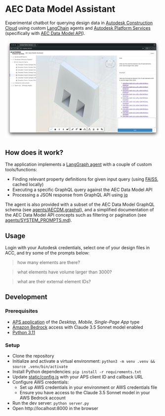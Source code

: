 # AEC Data Model Assistant

Experimental chatbot for querying design data in [Autodesk Construction Cloud](https://construction.autodesk.com/) using custom [LangChain](https://www.langchain.com) agents and [Autodesk Platform Services](https://aps.autodesk.com) (specifically with [AEC Data Model API](https://aps.autodesk.com/autodesk-aec-data-model-api)).

![Thumbnail](thumbnail.png)

## How does it work?

The application implements a [LangGraph agent](https://python.langchain.com/docs/how_to/migrate_agent/) with a couple of custom tools/functions:

- Finding relevant property definitions for given input query (using [FAISS](https://python.langchain.com/docs/integrations/vectorstores/faiss/), cached locally)
- Executing a specific GraphQL query against the AEC Data Model API
- Processing a JSON response from GraphQL API using [jq](https://jqlang.org/)

The agent is also provided with a subset of the AEC Data Model GraphQL schema (see [agents/AECDM.graphql](./agents/AECDM.graphql)), and a simplified documentation of the AEC Data Model API concepts such as filtering or pagination (see [agents/SYSTEM_PROMPTS.md](./agents/SYSTEM_PROMPTS.md)).

## Usage

Login with your Autodesk credentials, select one of your design files in ACC, and try some of the prompts below:

> how many elements are there?

> what elements have volume larger than 3000?

> what are their external element IDs?

## Development

### Prerequisites

- [APS application](https://aps.autodesk.com/en/docs/oauth/v2/tutorials/create-app/) of the _Desktop, Mobile, Single-Page App_ type
- [Amazon Bedrock](https://aws.amazon.com/bedrock/) access with Claude 3.5 Sonnet model enabled
- [Python 3.11](https://www.python.org/downloads/)

### Setup

- Clone the repository
- Initialize and activate a virtual environment: `python3 -m venv .venv && source .venv/bin/activate`
- Install Python dependencies: `pip install -r requirements.txt`
- Update [static/config.js](static/config.js) with your APS client ID and callback URL
- Configure AWS credentials:
  - Set up AWS credentials in your environment or AWS credentials file
  - Ensure you have access to the Claude 3.5 Sonnet model in your AWS Bedrock account
- Run the dev server: `python server.py`
- Open http://localhost:8000 in the browser